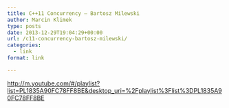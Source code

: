```yaml
---
title: C++11 Concurrency – Bartosz Milewski
author: Marcin Klimek
type: posts
date: 2013-12-29T19:04:29+00:00
url: /c11-concurrency-bartosz-milewski/
categories:
  - link
format: link

---
```

<p dir="ltr">
  <a href="http://m.youtube.com/#/playlist?list=PL1835A90FC78FF8BE&desktop_uri=%2Fplaylist%3Flist%3DPL1835A90FC78FF8BE"><a href="http://m.youtube.com/#/playlist?list=PL1835A90FC78FF8BE&desktop_uri=%2Fplaylist%3Flist%3DPL1835A90FC78FF8BE" >http://m.youtube.com/#/playlist?list=PL1835A90FC78FF8BE&desktop_uri=%2Fplaylist%3Flist%3DPL1835A90FC78FF8BE</a></a>
</p>